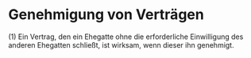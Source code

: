# Genehmigung von Verträgen

(1) Ein Vertrag, den ein Ehegatte ohne die erforderliche Einwilligung des anderen Ehegatten schließt, ist wirksam, wenn dieser ihn genehmigt.